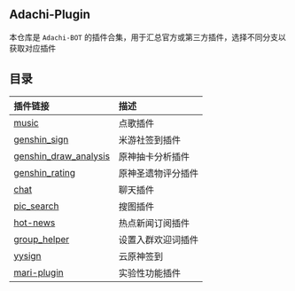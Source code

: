 ## Adachi-Plugin
本仓库是 `Adachi-BOT` 的插件合集，用于汇总官方或第三方插件，选择不同分支以获取对应插件

## 目录

| 插件链接 | 描述 |
| :------ | :--- |
| [music](https://github.com/SilveryStar/Adachi-Plugin/tree/music) | 点歌插件 |
| [genshin_sign](https://github.com/wickedll/genshin_sign) | 米游社签到插件 |
| [genshin_draw_analysis](https://github.com/wickedll/genshin_draw_analysis) | 原神抽卡分析插件 |
| [genshin_rating](https://github.com/wickedll/genshin_rating) | 原神圣遗物评分插件 |
| [chat](https://github.com/Extrwave/chat-plugins) | 聊天插件 |
| [pic_search](https://github.com/MarryDream/pic_search) | 搜图插件 |
| [hot-news](https://github.com/BennettChina/hot-news) | 热点新闻订阅插件 |
| [group_helper](https://github.com/BennettChina/group_helper) | 设置入群欢迎词插件 |
| [yysign](https://github.com/Extrwave/cloud_genshin) | 云原神签到 |
| [mari-plugin](https://github.com/MarryDream/mari-plugin) | 实验性功能插件 |
